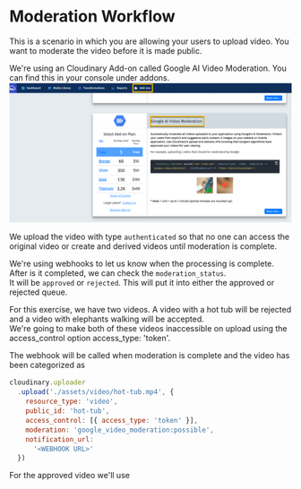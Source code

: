 # Moderation Workflow

This is a scenario in which you are allowing your users to upload video.  You want to moderate the video 
before it is made public. 

We're using an Cloudinary Add-on called Google AI Video Moderation.  You can find this in your console under addons. 
![Google AI Video Addon](../../assets/google-ai-video-addon.png) 

We upload the video with type `authenticated` so that no one can access the original video or create and derived videos until 
moderation is complete.  

We're using webhooks to let us know when the processing is complete.  After is it completed, we can check the `moderation_status`.   
It will be `approved` or `rejected`.  This will put it into either the approved or rejected queue.  

For this exercise, we have two videos.  A video with a hot tub will be rejected and a video with elephants walking will be accepted.  
We're going to make both of these videos inaccessible on upload using the access_control option access_type: 'token'.  

The webhook will be called when moderation is complete and the video has been categorized as 

```JavaScript
cloudinary.uploader
  .upload('./assets/video/hot-tub.mp4', {
    resource_type: 'video',
    public_id: 'hot-tub',
    access_control: [{ access_type: 'token' }],
    moderation: 'google_video_moderation:possible',
    notification_url:
      '<WEBHOOK URL>'
  })
```

For the approved video we'll use 